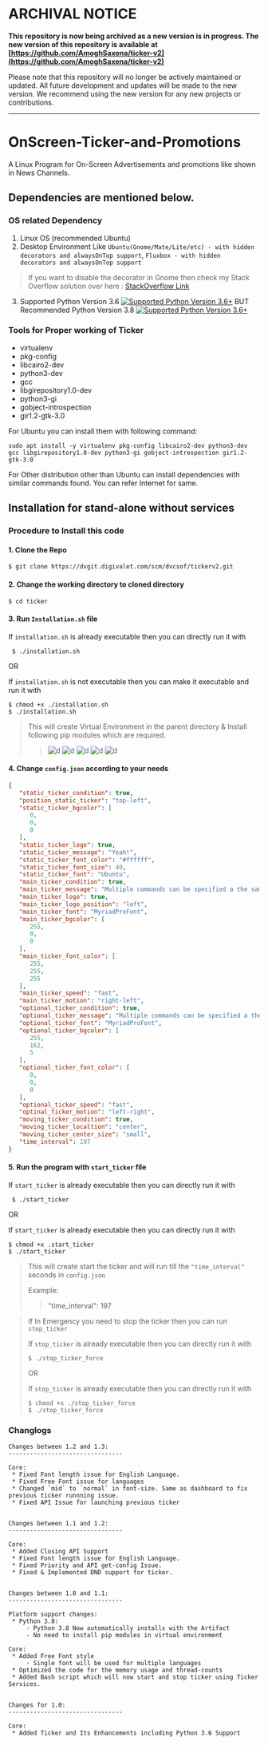 # **ARCHIVAL NOTICE**

**This repository is now being archived as a new version is in progress. The new version of this repository is available at [https://github.com/AmoghSaxena/ticker-v2](https://github.com/AmoghSaxena/ticker-v2)**

Please note that this repository will no longer be actively maintained or updated. All future development and updates will be made to the new version. We recommend using the new version for any new projects or contributions.

---

# OnScreen-Ticker-and-Promotions
A Linux Program for On-Screen Advertisements and promotions like shown in News Channels.

## Dependencies are mentioned below. ##

### OS related Dependency ###
1. Linux OS (recommended Ubuntu)
2. Desktop Environment Like `Ubuntu(Gnome/Mate/Lite/etc) - with hidden decorators and alwaysOnTop support`, `Fluxbox - with hidden decorators and alwaysOnTop support`
> If you want to disable the decorator in Gnome then check my Stack Overflow solution over here : [StackOverflow Link](https://stackoverflow.com/a/71908794/8813647)
3. Supported Python Version 3.6 [![Supported Python Version 3.6+](https://img.shields.io/badge/Python-v3.6+-blue.svg?style=flat-square&logo=python)](https://github.com/AmoghSaxena/OnScreen-Ticker-and-Promotions) BUT Recommended Python Version 3.8 [![Supported Python Version 3.6+](https://img.shields.io/badge/Python-v3.8+-blue.svg?style=flat-square&logo=python)](https://github.com/AmoghSaxena/OnScreen-Ticker-and-Promotions)

### Tools for Proper working of Ticker ###
* virtualenv 
* pkg-config 
* libcairo2-dev 
* python3-dev 
* gcc 
* libgirepository1.0-dev 
* python3-gi 
* gobject-introspection 
* gir1.2-gtk-3.0

For Ubuntu you can install them with following command:
```shell
sudo apt install -y virtualenv pkg-config libcairo2-dev python3-dev gcc libgirepository1.0-dev python3-gi gobject-introspection gir1.2-gtk-3.0
```
For Other distribution other than Ubuntu can install dependencies with similar commands found. You can refer Internet for same.

## Installation for stand-alone without services ##

### Procedure to Install this code ###
#### 1. Clone the Repo ####
```shell
$ git clone https://dvgit.digivalet.com/scm/dvcsof/tickerv2.git
```

#### 2. Change the working directory to cloned directory
```shell
$ cd ticker
```

#### 3. Run `Installation.sh` file ####
If `installation.sh` is already executable then you can directly run it with
```shell
 $ ./installation.sh
```
OR

If `installation.sh` is not executable then you can make it executable and run it with
```shell
$ chmod +x ./installation.sh
$ ./installation.sh
```
> This will create Virtual Environment in the parent directory & Install following pip modules which are required. 
> 
> > ![d](https://img.shields.io/badge/pip-latest-blue.svg?style=flat-square&logo=python)
> > ![d](https://img.shields.io/badge/pygame-2.1.0-blue.svg?style=flat-square&logo=python)
> > ![d](https://img.shields.io/badge/moviepy-1.0.3-blue.svg?style=flat-square&logo=python)
> > ![d](https://img.shields.io/badge/colorama-0.4.4-blue.svg?style=flat-square&logo=python)
> > ![d](https://img.shields.io/badge/PyGObject-3.42.0-blue.svg?style=flat-square&logo=python)

#### 4. Change `config.json` according to your needs
```json
{
   "static_ticker_condition": true,
   "position_static_ticker": "top-left",
   "static_ticker_bgcolor": [
      0,
      0,
      0
   ],
   "static_ticker_logo": true,
   "static_ticker_message": "Yeah!",
   "static_ticker_font_color": "#ffffff",
   "static_ticker_font_size": 40,
   "static_ticker_font": "Ubuntu",
   "main_ticker_condition": true,
   "main_ticker_message": "Multiple commands can be specified a the same time and there\u2019s also a delay that sleeps a certain amount of milliseconds before next command is executed. Here\u2019s an example where select is pressed, followed by left after waiting a second:",
   "main_ticker_logo": true,
   "main_ticker_logo_position": "left",
   "main_ticker_font": "MyriadProFont",
   "main_ticker_bgcolor": [
      255,
      0,
      0
   ],
   "main_ticker_font_color": [
      255,
      255,
      255
   ],
   "main_ticker_speed": "fast",
   "main_ticker_motion": "right-left",
   "optional_ticker_condition": true,
   "optional_ticker_message": "Multiple commands can be specified a the same time and there\u2019s also a delay that sleeps a certain amount of milliseconds before next command is executed. Here\u2019s an example where select is pressed, followed by left after waiting a second:",
   "optional_ticker_font": "MyriadProFont",
   "optional_ticker_bgcolor": [
      255,
      162,
      5
   ],
   "optional_ticker_font_color": [
      0,
      0,
      0
   ],
   "optional_ticker_speed": "fast",
   "optinal_ticker_motion": "left-right",
   "moving_ticker_condition": true,
   "moving_ticker_localtion": "center",
   "moving_ticker_center_size": "small",
   "time_interval": 197
}
```

#### 5. Run the program with ```start_ticker``` file ####
If `start_ticker` is already executable then you can directly run it with
```shell
 $ ./start_ticker
```
OR

If `start_ticker` is already executable then you can directly run it with
```shell
$ chmod +x .start_ticker
$ ./start_ticker
```
> This will create start the ticker and will run till the `"time_interval"` seconds in `config.json`
>
> Example: 
> > "time_interval": 197

> If In Emergency you need to stop the ticker then you can run `stop_ticker`
> 
> If `stop_ticker` is already executable then you can directly run it with
> ```shell
> $ ./stop_ticker_force
> ```
> OR
> 
> If `stop_ticker` is already executable then you can directly run it with
> ```shell
> $ chmod +x ./stop_ticker_force
> $ ./stop_ticker_force
> ```


### Changlogs
```
Changes between 1.2 and 1.3:
--------------------------------

Core:
 * Fixed Font length issue for English Language.
 * Fixed Free Font issue for languages
 * Changed `mid` to `normal` in font-size. Same as dashboard to fix previous ticker runnning issue.
 * Fixed API Issue for launching previous ticker


Changes between 1.1 and 1.2:
--------------------------------

Core:
 * Added Closing API Support
 * Fixed Font length issue for English Language.
 * Fixed Priority and API get-config Issue.
 * Fixed & Implemented DND support for ticker.


Changes between 1.0 and 1.1:
--------------------------------

Platform support changes:
 * Python 3.8:
     - Python 3.8 Now automatically installs with the Artifact
     - No need to install pip modules in virtual environment

Core:
 * Added Free Font style
     - Single font will be used for multiple languages
 * Optimized the code for the memory usage and thread-counts
 * Added Bash script which will now start and stop ticker using Ticker Services.


Changes for 1.0:
--------------------------------

Core:
 * Added Ticker and Its Enhancements including Python 3.6 Support
```
